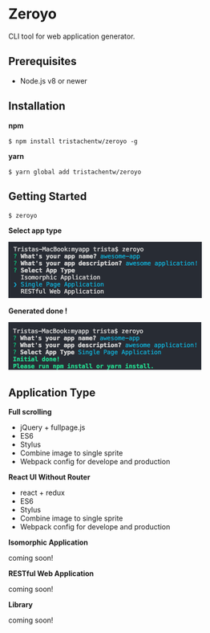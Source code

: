 # Zeroyo
CLI tool for web application generator.

## Prerequisites
+ Node.js v8 or newer

## Installation

**npm**

    $ npm install tristachentw/zeroyo -g

**yarn**

    $ yarn global add tristachentw/zeroyo

## Getting Started

    $ zeroyo

**Select app type**

<img src="docs/screenshots/select-app.png">

**Generated done !**

<img src="docs/screenshots/initial-done.png">

## Application Type
**Full scrolling**

+ jQuery + fullpage.js
+ ES6
+ Stylus
+ Combine image to single sprite
+ Webpack config for develope and production

**React UI Without Router**

+ react + redux
+ ES6
+ Stylus
+ Combine image to single sprite
+ Webpack config for develope and production

**Isomorphic Application**

coming soon!

**RESTful Web Application**

coming soon!

**Library**

coming soon!
